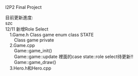 I2P2 Final Project

目前更新進度:  
szc  
12/11 新增Role Select  
&emsp;1.Game.h  Class game enum class STATE  
&emsp;&emsp;Class game private   
&emsp;2.Game.cpp   
&emsp;&emsp;Game::game_init()  
&emsp;&emsp;Game::game::update  裡面的case state::role select待更新!!  
&emsp;&emsp;Game::game_draw()  
&emsp;3.Hero.h和Hero.cpp  
